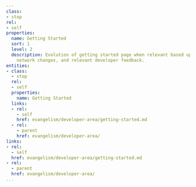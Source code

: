 ```yaml
---
class:
- stop
rel:
- self
properties:
  name: Getting Started
  sort: 1
  level: 2
  description: Evolution of getting started page when relevant based upon API and
    network changes, and relevant developer feedback.
entities:
- class:
  - stop
  rel:
  - self
  properties:
    name: Getting Started
  links:
  - rel:
    - self
    href: evangelism/developer-area/getting-started.md
  - rel:
    - parent
    href: evangelism/developer-area/
links:
- rel:
  - self
  href: evangelism/developer-area/getting-started.md
- rel:
  - parent
  href: evangelism/developer-area/
...
```

